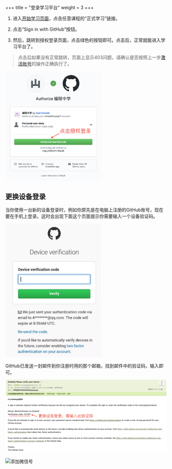 +++
title = "登录学习平台"
weight = 3
+++

1. 进入[开始学习页面](/docs/courses/)，点击任意课程的“正式学习”链接。

2. 点击“Sign in with GitHub”按钮。

3. 然后，跳转到授权登录页面，点击绿色的按钮即可。点击后，正常就能进入学习平台了。

> 点击后如果没有正常跳转，页面上显示403问题，请确认是否按照上一步[激活账号](/docs/apply-account/activate-account/)的操作正确执行了。

<img src="授权登录.png" alt="授权登录" style="width: 300px;"/>

## 更换设备登录

当你使用一台新的设备登录时，例如你原先是在电脑上注册的GitHub账号，现在要在手机上登录。这时会出现下面这个页面提示你需要输入一个设备验证码。

<img src="更换设备登录.jpeg" alt="更换设备登录" style="width: 300px;"/>

GitHub已发送一封邮件到你注册时用的那个邮箱，找到邮件中的验证码，输入即可。

<img src="设备验证码邮件.png" alt="设备验证码邮件" style="width: 700px;"/>

![添加微信号](/images/编程中学-banner_自定义px_2019.10.11.png)
